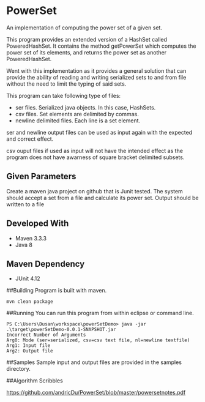 # PowerSet
An implementation of computing the power set of a given set. 

This program provides an extended version of a HashSet called PoweredHashSet. It contains the method getPowerSet which computes the power set of its elements, and returns the power set as another PoweredHashSet.

Went with this implementation as it provides a general solution that can provide the ability of reading and writing serialized sets to and from file without the need to limit the typing of said sets. 

This program can take following type of files:

* ser files. Serialized java objects. In this case, HashSets.
* csv files. Set elements are delimited by commas. 
* newline delimited files. Each line is a set element.

ser and newline output files can be used as input again with the expected and correct effect. 

csv ouput files if used as input will not have the intended effect as the program does not have awarness of square bracket delimited subsets. 

## Given Parameters
Create a maven java project on github that is Junit tested.  The system should accept a set from a file and calculate its power set. Output should be written to a file

## Developed With

* Maven 3.3.3
* Java 8

## Maven Dependency

* JUnit 4.12

##Building
Program is built with maven.

```
mvn clean package
```

##Running
You can run this program from within eclipse or command line.

```
PS C:\Users\Dusan\workspace\powerSetDemo> java -jar .\target\powerSetDemo-0.0.1-SNAPSHOT.jar
Incorrect Number of Arguments
Arg0: Mode (ser=serialized, csv=csv text file, nl=newline textfile)
Arg1: Input file
Arg2: Output file
```

##Samples
Sample input and output files are provided in the samples directory.

##Algorithm Scribbles

https://github.com/andricDu/PowerSet/blob/master/powersetnotes.pdf
